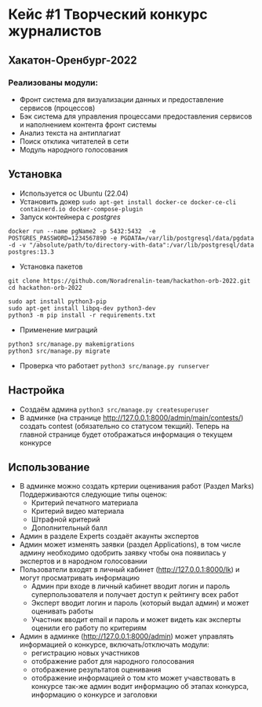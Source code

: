 # Кейс #1 Творческий конкурс журналистов
## Хакатон-Оренбург-2022

### Реализованы модули:
- Фронт система для визуализации данных и предоставление сервисов (процессов)
- Бэк система для управления процессами предоставления сервисов и наполнением контента фронт системы
- Анализ текста на антиплагиат
- Поиск отклика читателей в сети
- Модуль народного голосования

## Установка

- Используется ос Ubuntu (22.04) 
- Установить докер
```sudo apt-get install docker-ce docker-ce-cli containerd.io docker-compose-plugin```
- Запуск контейнера с *postgres*
```
docker run --name pgName2 -p 5432:5432  -e POSTGRES_PASSWORD=1234567890 -e PGDATA=/var/lib/postgresql/data/pgdata -d -v "/absolute/path/to/directory-with-data":/var/lib/postgresql/data postgres:13.3
```

- Установка пакетов
```
git clone https://github.com/Noradrenalin-team/hackathon-orb-2022.git
cd hackathon-orb-2022

sudo apt install python3-pip
sudo apt-get install libpq-dev python3-dev
python3 -m pip install -r requirements.txt
```
- Применение миграций
```
python3 src/manage.py makemigrations
python3 src/manage.py migrate
```
- Проверка что работает
```python3 src/manage.py runserver```

## Настройка
- Создаём админа
```python3 src/manage.py createsuperuser```
- В админке (на странице http://127.0.0.1:8000/admin/main/contests/) создать contest (обязательно со статусом текщий).
Теперь на главной странице будет отображаться информация о текущем конкурсе
## Использование
- В админке можно создать кртерии оценивания работ (Раздел Marks) Поддерживаются следующие типы оценок:
    - Критерий печатного материала
    - Критерий видео материала
    - Штрафной критерий
    - Дополнительный балл
- Админ в разделе Experts создаёт акаунты экспертов
- Админ может изменять заявки (раздел Applications), в том числе админу необходимо одобрить заявку чтобы она появилась у экспертов и в народном голосовании
- Пользователи входят в личный кабинет (http://127.0.0.1:8000/lk) и могут просматривать информацию
    - Админ при входе в личный кабинет вводит логин и пароль суперпользователя и получает доступ к рейтингу всех работ
    - Эксперт вводит логин и пароль (который выдал админ) и может оценивать работы
    - Участник вводит email и пароль и может видеть как эксперты оценили его работу по критериям
- Админ в админке (http://127.0.0.1:8000/admin) может управлять информацией о конкурсе, включать/отключать модули:
    - регистрацию новых участников
    - отображение работ для народного голосования
    - отображение результатов оценивания
    - отображение информацией о том кто может учавствовать в конкурсе
так-же админ водит информацию об этапах конкурса, информацию о конкурсе и заголовки




